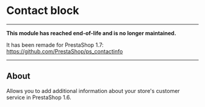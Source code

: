 # Contact block

---

**This module has reached end-of-life and is no longer maintained.**

It has been remade for PrestaShop 1.7: https://github.com/PrestaShop/ps_contactinfo

---

## About

Allows you to add additional information about your store\'s customer service in PrestaShop 1.6.

